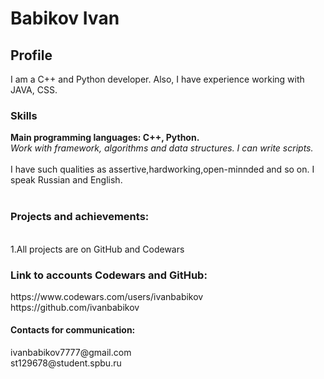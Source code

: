 <html>
  <head>
  </head>
  <body>
    <h1>Babikov Ivan</h1>
    <h2>Profile</h2>
    <p>I am a C++ and Python developer. Also, I have experience working with JAVA, CSS. </p> 
    <h3>Skills</h3>
    <b>Main programming languages: C++, Python.</b><br>
    <em>Work with framework, algorithms and data structures. I can write scripts.</em> <br>
    <br>
    I have such qualities as assertive,hardworking,open-minnded and so on.
    I speak Russian and English.<br>
    <br>
    <h3>Projects and achievements:</h3>
    <br>1.All projects are on GitHub and Codewars<br>
    <h3>Link to accounts Codewars and GitHub:</h3>
    https://www.codewars.com/users/ivanbabikov<br>
    https://github.com/ivanbabikov<br>
    <h4>Contacts for communication:</h4>
    ivanbabikov7777@gmail.com<br>
    st129678@student.spbu.ru<br>
  </body>
</html>
